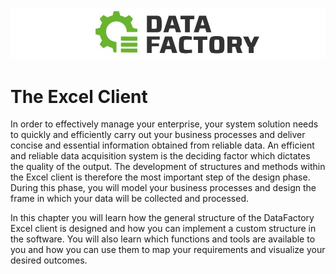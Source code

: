 ![](/Bilder/Logo.png)

# The Excel Client

In order to effectively manage your enterprise, your system solution needs to quickly and efficiently carry out your business processes and deliver concise and essential information obtained from reliable data. An efficient and reliable data acquisition system is the deciding factor which dictates the quality of the output. The development of structures and methods within the Excel client is therefore the most important step of the design phase. During this phase, you will model your business processes and design the frame in which your data will be collected and processed.

In this chapter you will learn how the general structure of the DataFactory Excel client is designed and how you can implement a custom structure in the software. You will also learn which functions and tools are available to you and how you can use them to map your requirements and visualize your desired outcomes. 

